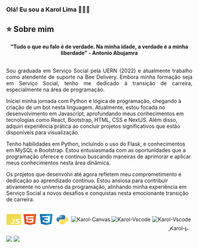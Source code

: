 ### Olá! Eu sou a Karol Lima 💜💜💜


## ⭐️ Sobre mim
<div align='center'>
  <b>"Tudo o que eu falo é de verdade. Na minha idade, a verdade é a minha liberdade" - Antonio Abujamra</b>
</div><br>

<p align='justify'>Sou graduada em Serviço Social pela UERN (2022) e atualmente trabalho como atendente de suporte na Bee Delivery. Embora minha formação seja em Serviço Social, tenho me dedicado à transição de carreira, especialmente na área de programação.

Iniciei minha jornada com Python e lógica de programação, chegando à criação de um bot nesta linguagem. Atualmente, estou focada no desenvolvimento em Javascript, aprofundando meus conhecimentos em tecnologias como React, Bootstrap, HTML, CSS e NextJS. Além disso, adquiri experiência prática ao concluir projetos significativos que estão disponíveis para visualização.

Tenho habilidades em Python, incluindo o uso do Flask, e conhecimentos em MySQL e Bootstrap. Estou entusiasmada com as oportunidades que a programação oferece e continuo buscando maneiras de aprimorar e aplicar meus conhecimentos nesta área dinâmica.

Os projetos que desenvolvi até agora refletem meu comprometimento e dedicação ao aprendizado contínuo. Estou ansiosa para contribuir ativamente no universo da programação, alinhando minha experiência em Serviço Social a novos desafios e conquistas nesta emocionante transição de carreira.
</p>

<div style="display: inline_block"><br>
  <img align="center" alt="Karol-Js" height="30" width="40" src="https://raw.githubusercontent.com/devicons/devicon/master/icons/javascript/javascript-plain.svg">
  <img align="center" alt="Karol-HTML" height="30" width="40" src="https://raw.githubusercontent.com/devicons/devicon/master/icons/html5/html5-original.svg">
  <img align="center" alt="Karol-CSS" height="30" width="40" src="https://raw.githubusercontent.com/devicons/devicon/master/icons/css3/css3-original.svg">
  <img align="center" alt="Karol-Python" height="30" width="40" src="https://raw.githubusercontent.com/devicons/devicon/master/icons/python/python-original.svg">
  <img align="center" alt="Karol-Canvas" height="30" width="40" src="https://cdn.jsdelivr.net/gh/devicons/devicon/icons/canva/canva-original.svg" />
  <img align="center" alt="Karol-Vscode" height="30" width="40" src="https://cdn.jsdelivr.net/gh/devicons/devicon/icons/vscode/vscode-original.svg" />
  <img align="center" alt="Karol-Vscode" height="30" width="40" src="https://icon-library.com/images/react-icon/react-icon-29.jpg" />
  <img align="right" alt="Karol-pic" height="150" style="border-radius:50px;" src="https://i.pinimg.com/originals/45/e7/a7/45e7a775b18bd6cf014ae1cb22e53dc1.jpg">

 
</div>
  
  ##
 
<div> 
  <a href = "karolestudos6@gmail.com"><img src="https://img.shields.io/badge/-Gmail-%23333?style=for-the-badge&logo=gmail&logoColor=white" target="_blank"></a>
  <a href="https://www.linkedin.com/in/karol-lima-08b5531a6/" target="_blank"><img src="https://img.shields.io/badge/-LinkedIn-%230077B5?style=for-the-badge&logo=linkedin&logoColor=white" target="_blank"></a> 
  
</div>
